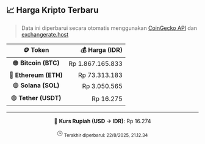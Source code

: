 

<!-- HARGA_KRIPTO -->
## 📈 Harga Kripto Terbaru

> Data ini diperbarui secara otomatis menggunakan [CoinGecko API](https://www.coingecko.com/) dan [exchangerate.host](https://exchangerate.host/)

<div align="center">

| 🪙 Token | 💰 Harga (IDR) |
|:------:|---------------:|
| 🟠 **Bitcoin (BTC)**   | Rp 1.867.165.833 |
| 🔵 **Ethereum (ETH)**  | Rp 73.313.183 |
| 🟣 **Solana (SOL)**    | Rp 3.050.565 |
| 🟢 **Tether (USDT)**   | Rp 16.275 |

---

💱 **Kurs Rupiah (USD → IDR)**: Rp 16.274

🕒 <sub>Terakhir diperbarui: 22/8/2025, 21.12.34</sub>

</div>
<!-- /HARGA_KRIPTO -->
